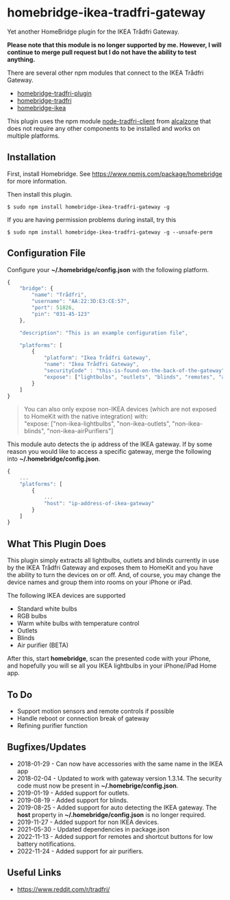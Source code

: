 # homebridge-ikea-tradfri-gateway

Yet another HomeBridge plugin for the IKEA Trådfri Gateway.

**Please note that this module is no longer supported by me.
However, I will continue to merge pull request but I
do not have the ability to test anything.**

There are several other npm modules that connect to the IKEA Trådfri Gateway.

-   [homebridge-tradfri-plugin](https://www.npmjs.com/package/homebridge-tradfri-plugin)
-   [homebridge-tradfri](https://www.npmjs.com/package/homebridge-tradfri)
-   [homebridge-ikea](https://www.npmjs.com/package/homebridge-ikea)

This plugin uses the npm module
[node-tradfri-client](https://www.npmjs.com/package/node-tradfri-client)
from
[alcalzone](https://www.npmjs.com/~alcalzone)
that does not require any other components to be installed and works on multiple
platforms.

## Installation

First, install Homebridge. See https://www.npmjs.com/package/homebridge
for more information.

Then install this plugin.

    $ sudo npm install homebridge-ikea-tradfri-gateway -g

If you are having permission problems during install, try this

    $ sudo npm install homebridge-ikea-tradfri-gateway -g --unsafe-perm

## Configuration File

Configure your **~/.homebridge/config.json** with the following platform.

```javascript
{
    "bridge": {
        "name": "Trådfri",
        "username": "AA:22:3D:E3:CE:57",
        "port": 51826,
        "pin": "031-45-123"
    },

    "description": "This is an example configuration file",

    "platforms": [
        {
            "platform": "Ikea Trådfri Gateway",
            "name": "Ikea Trådfri Gateway",
            "securityCode" : "this-is-found-on-the-back-of-the-gateway",
            "expose": ["lightbulbs", "outlets", "blinds", "remotes", "airPurifiers", "shortcut-buttons"]
        }
    ]
}

```

> You can also only expose non-IKEA devices (which are not exposed to HomeKit with the native integration) with:  
> "expose: ["non-ikea-lightbulbs", "non-ikea-outlets", "non-ikea-blinds", "non-ikea-airPurifiers"]

This module auto detects the ip address of the IKEA gateway. If by
some reason you would like to access a specific gateway, merge the following into
**~/.homebridge/config.json**.

```javascript
{
    ...
    "platforms": [
        {
            ...
            "host": "ip-address-of-ikea-gateway"
        }
    ]
}

```

## What This Plugin Does

This plugin simply extracts all lightbulbs, outlets and blinds currently in use by the IKEA Trådfri
Gateway and exposes them to HomeKit and you have the ability to turn the
devices on or off. And, of course, you may change the device names and
group them into rooms on your iPhone or iPad.

The following IKEA devices are supported

-   Standard white bulbs
-   RGB bulbs
-   Warm white bulbs with temperature control
-   Outlets
-   Blinds
-   Air purifier (BETA)

After this, start **homebridge**, scan the presented code with your iPhone, and hopefully
you will se all you IKEA lightbulbs in your iPhone/iPad Home app.

## To Do

-   Support motion sensors and remote controls if possible
-   Handle reboot or connection break of gateway
-   Refining purifier function

## Bugfixes/Updates

-   2018-01-29 - Can now have accessories with the same name in the IKEA app
-   2018-02-04 - Updated to work with gateway version 1.3.14.
    The security code must now be present in **~/.homebrige/config.json**.
-   2019-01-19 - Added support for outlets.
-   2019-08-19 - Added support for blinds.
-   2019-08-25 - Added support for auto detecting the IKEA gateway.
    The **host** property in **~/.homebridge/config.json** is no longer required.
-   2019-11-27 - Added support for non IKEA devices.
-   2021-05-30 - Updated dependencies in package.json
-   2022-11-13 - Added support for remotes and shortcut buttons for low battery notifications.
-   2022-11-24 - Added support for air purifiers.

## Useful Links

-   https://www.reddit.com/r/tradfri/
